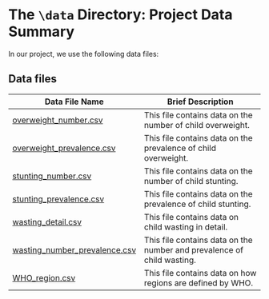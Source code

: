 # The `\data` Directory: Project Data Summary 

In our project, we use the following data files:

## Data files
|Data File Name | Brief Description|
|---------------| -----------------|
|[overweight_number.csv](./overweight_number.csv) | This file contains data on the number of child overweight.
|[overweight_prevalence.csv](./overweight_prevalence.csv) | This file contains data on the prevalence of child overweight.
|[stunting_number.csv](./stunting_number.csv) | This file contains data on the number of child stunting.
|[stunting_prevalence.csv](./stunting_prevalence.csv) | This file contains data on the prevalence of child stunting.
|[wasting_detail.csv](./wasting_detail.csv) | This file contains data on child wasting in detail.
|[wasting_number_prevalence.csv](./wasting_number_prevalence.csv) | This file contains data on the number and prevalence of child wasting.
|[WHO_region.csv](./WHO_region.csv) | This file contains data on how regions are defined by WHO.

